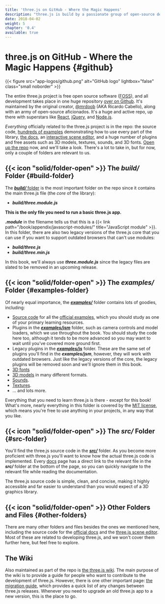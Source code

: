 ```yaml
---
title: 'three.js on GitHub - Where the Magic Happens'
description: "three.js is build by a passionate group of open-source developers on the three.js GitHub repo. Everything officially related to the three.js project is kept here, and there's LOADS of free stuff too."
date: 2018-04-02
weight: 5
chapter: '0.4'
available: true
---
```




# three.js on GitHub - Where the Magic Happens {#github}

{{< figure src="app-logos/github.png" alt="GitHub logo" lightbox="false" class="small noborder" >}}

The entire three.js project is free open source software ([FOSS](https://en.wikipedia.org/wiki/Free_and_open-source_software)), and all development takes place in one huge repository [over on Github](https://github.com/mrdoob/three.js). It's maintained by the original creator, [@mrdoob](https://twitter.com/mrdoob) (AKA Ricardo Cabello), along with an army of open-source aficionados. It's a huge and active repo, up there with superstars like [React](https://github.com/facebook/react), [jQuery](https://github.com/jquery/jquery), and [Node.js](https://github.com/nodejs/node).

_Everything_ officially related to the three.js project is in the repo: the source code, [hundreds of examples](https://threejs.org/examples/) demonstrating how to use every part of the library, [the docs](https://threejs.org/docs/), an [interactive scene editor](https://threejs.org/editor/), and a huge number of plugins and free assets such as 3D models, textures, sounds, and 3D fonts. [Open up the repo](https://github.com/mrdoob/three.js) now, and we'll take a look. There's a lot to take in, but for now, only a couple of folders are relevant to us.

## {{< icon "solid/folder-open" >}} The _**build/**_ Folder {#build-folder}

The [_**build/**_ folder](https://github.com/mrdoob/three.js/tree/dev/build) is the most important folder on the repo since it contains the main three.js file (the _core_ of the library):

- _**build/three.module.js**_

**This is the only file you need to run a basic three.js app.**

_**.module**_ in the filename tells us that this is a {{< link path="/book/appendix/javascript-modules/" title="JavaScript module" >}}. In this folder, there are also two legacy versions of the three.js core that you can use if you want to support outdated browsers that can't use modules:

- _**build/three.js**_
- _**build/three.min.js**_

In this book, we'll always use _**three.module.js**_ since the legacy files are slated to be removed in an upcoming release.

## {{< icon "solid/folder-open" >}} The _**examples/**_ Folder {#examples-folder}

Of nearly equal importance, the [_**examples/**_](https://github.com/mrdoob/three.js/tree/dev/examples) folder contains lots of goodies, including:

- [Source code](https://github.com/mrdoob/three.js/tree/master/examples/) for all the [official examples](https://threejs.org/examples/), which you should study as one of your primary learning resources.
- Plugins in the [_**examples/jsm**_](https://github.com/mrdoob/three.js/tree/master/examples/jsm/) folder, such as camera controls and model loaders, which we use throughout the book. You should study the code here too, although it tends to be more advanced so you may want to wait until you've covered more ground first.
- Legacy plugins in the [_**examples/js**_](https://github.com/mrdoob/three.js/tree/master/examples/js/) folder. These are the same set of plugins you'll find in the _**examples/jsm**_, however, they will work with outdated browsers. Just like the legacy versions of the core, the legacy plugins will be removed soon and we'll ignore them in this book.
- [3D fonts](https://github.com/mrdoob/three.js/tree/master/examples/fonts/)
- [3D models](https://github.com/mrdoob/three.js/tree/master/examples/models/) in many different formats.
- [Sounds](https://github.com/mrdoob/three.js/tree/master/examples/sounds/).
- [Textures](https://github.com/mrdoob/three.js/tree/master/examples/textures/).
- ... and lots more.

Everything that you need to learn three.js is there - except for this book! What's more, nearly everything in this folder is covered by the [MIT license](https://github.com/mrdoob/three.js/blob/dev/LICENSE), which means you're free to use anything in your projects, in any way that you like.

## {{< icon "solid/folder-open" >}} The _**src/**_ Folder {#src-folder}

You'll find the three.js source code in the [_**src/**_](https://github.com/mrdoob/three.js/tree/dev/src/) folder. As you become more proficient with three.js you'll want to know how the actual three.js code is implemented. Every [docs](https://threejs.org/docs/) page has a direct link to the relevant file in the _**src/**_ folder at the bottom of the page, so you can quickly navigate to the relevant file while reading the documentation.

The three.js source code is simple, clean, and concise, making it highly accessible and far easier to understand than you would expect of a 3D graphics library.

## {{< icon "solid/folder-open" >}} Other Folders and Files {#other-folders}

There are many other folders and files besides the ones we mentioned here, including the source code for the [official docs](https://threejs.org/docs/) and the [three.js scene editor](https://threejs.org/editor/). Most of these are related to developing three.js, and we won't cover them further here, but feel free to explore.

## The Wiki

Also maintained as part of the repo is [the three.js wiki](https://github.com/mrdoob/three.js/wiki). The main purpose of the wiki is to provide a guide for people who want to contribute to the development of three.js. However, there is one other important page: [the migration guide](https://github.com/mrdoob/three.js/wiki/Migration-Guide), which provides a quick list of any changes between three.js releases. Whenever you need to upgrade an old three.js app to a new version, this is the place to go.